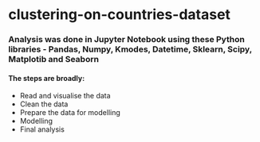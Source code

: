 # clustering-on-countries-dataset

### Analysis was done in Jupyter Notebook using these Python libraries - Pandas, Numpy, Kmodes, Datetime, Sklearn, Scipy, Matplotib and Seaborn

#### The steps are broadly:
- Read and visualise the data
- Clean the data
- Prepare the data for modelling
- Modelling
- Final analysis
